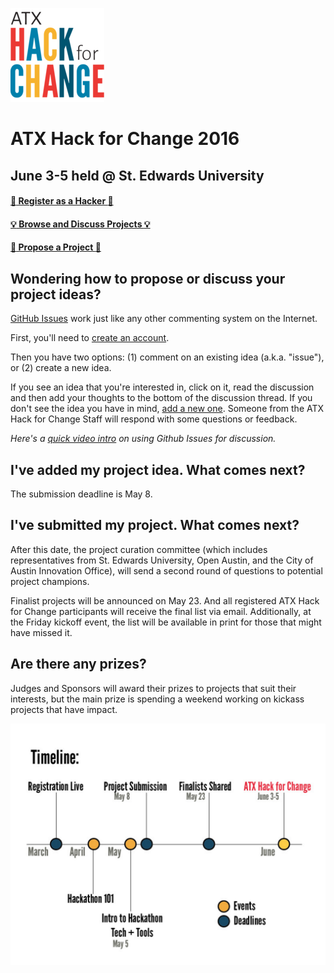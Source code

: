 ![ATX Hack for Change Logo](./atx-hack-for-change.png)

# ATX Hack for Change 2016
## June 3-5 held @ St. Edwards University

#### [:rocket: Register as a Hacker :rocket:](http://atxhackforchange.org/attend.html)
#### [:bulb: Browse and Discuss Projects :bulb:](https://github.com/open-austin/atx-hack-for-change-2016/issues)
#### [:star2: Propose a Project :star2:](https://github.com/open-austin/atx-hack-for-change-2016/issues/new)

## Wondering how to propose or discuss your project ideas?

[GitHub Issues](https://guides.github.com/features/issues/) work just like any other commenting system on the Internet. 

First, you'll need to [create an account](https://github.com/join). 

Then you have two options: (1) comment on an existing idea (a.k.a. "issue"), or (2) create a new idea.

If you see an idea that you're interested in, click on it, read the discussion and then add your thoughts to the bottom of the discussion thread. If you don't see the idea you have in mind, [add a new one](https://github.com/open-austin/atx-hack-for-change-2016/issues/new). Someone from the ATX Hack for Change Staff will respond with some questions or feedback. 

*Here's a [quick video intro](https://www.youtube.com/watch?v=KlrJVSJRUN4) on using Github Issues for discussion.*

## I've added my project idea. What comes next?

The submission deadline is May 8. 

## I've submitted my project. What comes next?

After this date, the project curation committee (which includes representatives from St. Edwards University, Open Austin, and the City of Austin Innovation Office), will send a second round of questions to potential project champions.

Finalist projects will be announced on May 23. And all registered ATX Hack for Change participants will receive the final list via email. Additionally, at the Friday kickoff event, the list will be available in print for those that might have missed it.

## Are there any prizes?

Judges and Sponsors will award their prizes to projects that suit their interests, but the main prize is spending a weekend working on kickass projects that have impact.

![Submission Timeline](./submission-timeline.png)
